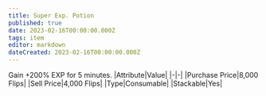 ```yaml
---
title: Super Exp. Potion
published: true
date: 2023-02-16T00:00:00.000Z
tags: item
editor: markdown
dateCreated: 2023-02-16T00:00:00.000Z
---
```


Gain +200% EXP for 5 minutes.
|Attribute|Value|
|-|-|
|Purchase Price|8,000 Flips|
|Sell Price|4,000 Flips|
|Type|Consumable|
|Stackable|Yes|

